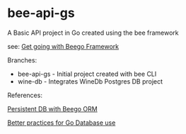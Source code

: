 # bee-api-gs
A Basic API project in Go created using the bee framework

see: [Get going with Beego Framework](https://bestow.info/get-going-with-beego-framework)

Branches:
* bee-api-gs - Initial project created with bee CLI
* wine-db - Integrates WineDb Postgres DB project


References:

[Persistent DB with Beego ORM](https://bestow.info/persistent-apis-using-orm-in-go-with-beego/)

[Better practices for Go Database use](https://medium.com/@mjdresdner/better-practices-for-go-database-use-80d0edb1581)

